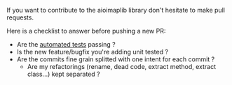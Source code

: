 If you want to contribute to the aioimaplib library don't hesitate to make pull requests. 

Here is a checklist to answer before pushing a new PR:

- Are the [automated tests](README.rst) passing ?
- Is the new feature/bugfix you're adding unit tested ?
- Are the commits fine grain splitted with one intent for each commit ?
  - Are my refactorings (rename, dead code, extract method, extract class...) kept separated ?

